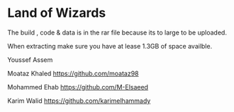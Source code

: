 # Land of Wizards
The build , code & data is in the rar file because its to large to be uploaded.

When extracting make sure you have at lease 1.3GB of space availble.

Youssef Assem

Moataz Khaled https://github.com/moataz98

Mohammed Ehab https://github.com/M-Elsaeed

Karim Walid https://github.com/karimelhammady
